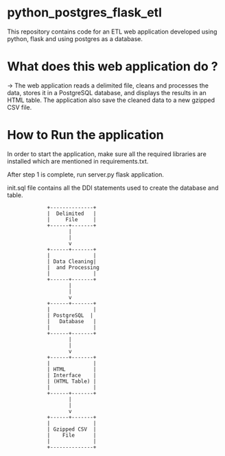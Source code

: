 # python_postgres_flask_etl
This repository contains code for an ETL web application developed using python, flask and using postgres as a database. 

# What does this web application do ? 
-> The web application reads a delimited file, cleans and processes the data, stores it in a PostgreSQL database, and displays the results in an HTML table. The application  also save the cleaned data to a new gzipped CSV file.


# How to Run the application 
In order to start the application, make sure all the required libraries are installed which are mentioned in requirements.txt. 

After step 1 is complete, run server.py flask application. 

init.sql file contains all the DDl statements used to create the database and table. 

                 +--------------+
                 |  Delimited   |
                 |     File     |
                 +------+-------+
                        |
                        |
                        v
                 +------+-------+
                 |              |
                 | Data Cleaning|
                 |  and Processing
                 |              |
                 +------+-------+
                        |
                        |
                        v
                 +------+-------+
                 |              |
                 | PostgreSQL  |
                 |   Database   |
                 |              |
                 +------+-------+
                        |
                        |
                        v
                 +------+-------+
                 |              |
                 | HTML         |
                 | Interface    |
                 | (HTML Table) |
                 |              |
                 +------+-------+
                        |
                        |
                        v
                 +------+-------+
                 |              |
                 | Gzipped CSV  |
                 |    File      |
                 |              |
                 +--------------+

